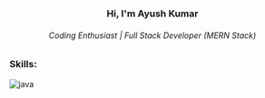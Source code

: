 <h3 align="center">Hi, I'm Ayush Kumar</h3>
<h6 align="center">Coding Enthusiast | Full Stack Developer (MERN Stack)</h6>

### Skills:
![java]("https://cdn-icons-png.flaticon.com/512/226/226777.png")
<!--
**ayushkumar0208/ayushkumar0208** is a ✨ _special_ ✨ repository because its `README.md` (this file) appears on your GitHub profile.

Here are some ideas to get you started:

- 🔭 I’m currently working on ...
- 🌱 I’m currently learning ...
- 👯 I’m looking to collaborate on ...
- 🤔 I’m looking for help with ...
- 💬 Ask me about ...
- 📫 How to reach me: ...
- 😄 Pronouns: ...
- ⚡ Fun fact: ...
-->
